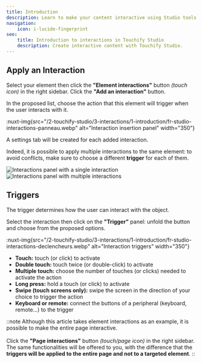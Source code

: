 ```yaml
---
title: Introduction
description: Learn to make your content interactive using Studio tools.
navigation:
    icon: i-lucide-fingerprint
seo:
    title: Introduction to interactions in Touchify Studio
    description: Create interactive content with Touchify Studio.
---
```


## Apply an Interaction

Select your element then click the **"Element interactions"** button *(touch icon)* in the right sidebar. Click the **"Add an interaction"** button.

In the proposed list, choose the action that this element will trigger when the user interacts with it.

:nuxt-img{src="/2-touchify-studio/3-interactions/1-introduction/fr-studio-interactions-panneau.webp" alt="Interaction insertion panel" width="350"}

A settings tab will be created for each added interaction.

Indeed, it is possible to apply multiple interactions to the same element: to avoid conflicts, make sure to choose a different **trigger** for each of them.

<div class="mt-4 grid sm:grid-cols-2 gap-4 max-w-full">
  <img src="/2-touchify-studio/3-interactions/1-introduction/fr-studio-interactions-panneau-unique.webp" alt="Interactions panel with a single interaction" />
  <img src="/2-touchify-studio/3-interactions/1-introduction/fr-studio-interactions-panneau-multiple.webp" alt="Interactions panel with multiple interactions" />
</div>

## Triggers

The trigger determines how the user can interact with the object.

Select the interaction then click on the **"Trigger"** panel: unfold the button and choose from the proposed options.

:nuxt-img{src="/2-touchify-studio/3-interactions/1-introduction/fr-studio-interactions-declencheurs.webp" alt="Interaction triggers" width="350"}

- **Touch:** touch (or click) to activate
- **Double touch:** touch twice (or double-click) to activate
- **Multiple touch:** choose the number of touches (or clicks) needed to activate the action
- **Long press:** hold a touch (or click) to activate
- **Swipe (touch screens only):** swipe the screen in the direction of your choice to trigger the action
- **Keyboard or remote:** connect the buttons of a peripheral (keyboard, remote...) to the trigger

::note
Although this article takes element interactions as an example, it is possible to make the entire page interactive.
<br><br>
Click the **"Page interactions"** button *(touch/page icon)* in the right sidebar.
The same functionalities will be offered to you, with the difference that the **triggers will be applied to the entire page and not to a targeted element**.
::

